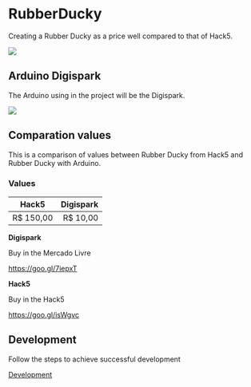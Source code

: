 # RubberDucky

Creating a Rubber Ducky as a price well compared to that of Hack5.

<img src="https://i.imgur.com/Iz6aafM.png">

## Arduino Digispark

The Arduino using in the project will be the Digispark.

<img src="https://i.imgur.com/qXwk2h5.jpg">

## Comparation values

This is a comparison of values between Rubber Ducky from Hack5 and Rubber Ducky with Arduino.

### Values

Hack5     | Digispark
--------- | ------:
R$ 150,00 | R$ 10,00

**Digispark** 

Buy in the Mercado Livre

https://goo.gl/7iepxT

**Hack5**

Buy in the Hack5

https://goo.gl/isWgvc

## Development

Follow the steps to achieve successful development 

<a href="#">Development</a>
